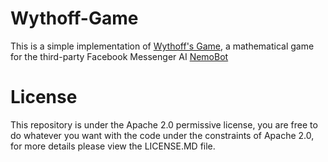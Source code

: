 # Wythoff-Game
This is a simple implementation of [Wythoff's Game](https://en.wikipedia.org/wiki/Wythoff's_game), a mathematical game for the third-party Facebook Messenger AI [NemoBot](https://www.facebook.com/Nemo-Bot-454163798317367/)

# License
This repository is under the Apache 2.0 permissive license, you are free to do whatever you want with the code under the constraints of Apache 2.0, for more details please view the LICENSE.MD file.

